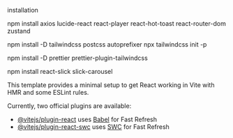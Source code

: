 installation

npm install axios lucide-react react-player react-hot-toast react-router-dom zustand

npm install -D tailwindcss postcss autoprefixer
npx tailwindcss init -p

npm install -D prettier prettier-plugin-tailwindcss

npm install react-slick slick-carousel


This template provides a minimal setup to get React working in Vite with HMR and some ESLint rules.

Currently, two official plugins are available:

- [@vitejs/plugin-react](https://github.com/vitejs/vite-plugin-react/blob/main/packages/plugin-react/README.md) uses [Babel](https://babeljs.io/) for Fast Refresh
- [@vitejs/plugin-react-swc](https://github.com/vitejs/vite-plugin-react-swc) uses [SWC](https://swc.rs/) for Fast Refresh
